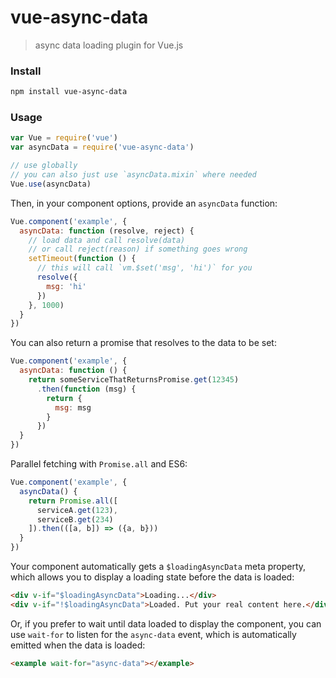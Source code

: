 # vue-async-data

> async data loading plugin for Vue.js

### Install

``` bash
npm install vue-async-data
```

### Usage

``` js
var Vue = require('vue')
var asyncData = require('vue-async-data')

// use globally
// you can also just use `asyncData.mixin` where needed
Vue.use(asyncData)
```

Then, in your component options, provide an `asyncData` function:

``` js
Vue.component('example', {
  asyncData: function (resolve, reject) {
    // load data and call resolve(data)
    // or call reject(reason) if something goes wrong
    setTimeout(function () {
      // this will call `vm.$set('msg', 'hi')` for you
      resolve({
        msg: 'hi'
      })
    }, 1000)
  }
})
```

You can also return a promise that resolves to the data to be set:

``` js
Vue.component('example', {
  asyncData: function () {
    return someServiceThatReturnsPromise.get(12345)
      .then(function (msg) {
        return {
          msg: msg
        }
      })
  }
})
```

Parallel fetching with `Promise.all` and ES6:

``` js
Vue.component('example', {
  asyncData() {
    return Promise.all([
      serviceA.get(123),
      serviceB.get(234)
    ]).then(([a, b]) => ({a, b}))
  }
})
```

Your component automatically gets a `$loadingAsyncData` meta property, which allows you to display a loading state before the data is loaded:

``` html
<div v-if="$loadingAsyncData">Loading...</div>
<div v-if="!$loadingAsyncData">Loaded. Put your real content here.</div>
```

Or, if you prefer to wait until data loaded to display the component, you can use `wait-for` to listen for the `async-data` event, which is automatically emitted when the data is loaded:

``` html
<example wait-for="async-data"></example>
```
